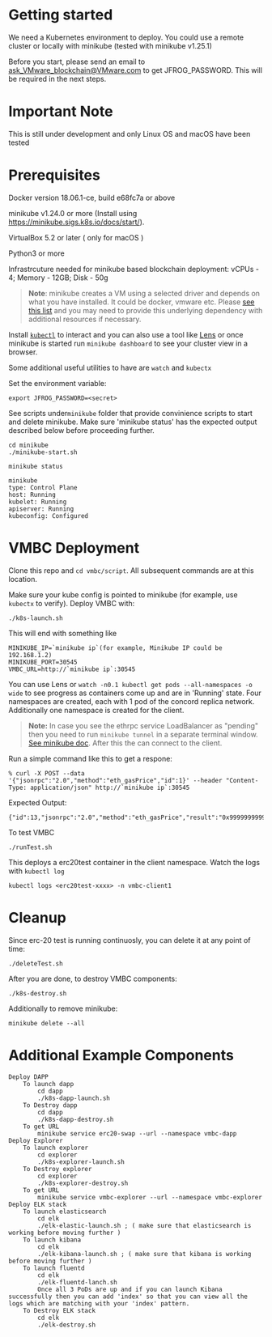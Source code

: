 # Getting started
We need a Kubernetes environment to deploy. You could use a remote cluster or locally with minikube (tested with minikube v1.25.1)

Before you start, please send an email to ask_VMware_blockchain@VMware.com to get JFROG_PASSWORD. This will be required in the next steps.

# Important Note
This is still under development and only Linux OS and macOS have been tested

# Prerequisites
Docker version 18.06.1-ce, build e68fc7a or above

minikube v1.24.0 or more (Install using https://minikube.sigs.k8s.io/docs/start/). 

VirtualBox 5.2 or later ( only for macOS )

Python3 or more

Infrastrcuture needed for minikube based blockchain deployment: vCPUs - 4; Memory - 12GB;  Disk - 50g

> **Note**: minikube creates a VM using a selected driver and depends on what you have installed. It could be docker, vmware etc. Please [see this list](https://minikube.sigs.k8s.io/docs/drivers/) and you may need to provide this underlying dependency with additional resources if necessary.


Install [`kubectl`](https://kubernetes.io/docs/tasks/tools/) to interact and you can also use a tool like [Lens](https://k8slens.dev/) or once minikube is started run `minikube dashboard` to see your cluster view in a browser.


Some additional useful utilities to have are `watch` and `kubectx`

Set the environment variable:
```
export JFROG_PASSWORD=<secret>
```
See scripts under`minikube` folder that provide convinience scripts to start and delete minikube. Make sure 'minikube status' has the expected output described below before proceeding further.

```
cd minikube 
./minikube-start.sh

minikube status 
 
minikube
type: Control Plane
host: Running
kubelet: Running
apiserver: Running
kubeconfig: Configured

```


# VMBC Deployment

Clone this repo and `cd vmbc/script`. All subsequent commands are at this location.

Make sure your kube config is pointed to minikube (for example, use `kubectx` to verify). Deploy VMBC with:
```
./k8s-launch.sh
```

This will end with something like
```
MINIKUBE_IP=`minikube ip`(for example, Minikube IP could be 192.168.1.2)
MINIKUBE_PORT=30545
VMBC_URL=http://`minikube ip`:30545
```

You can use Lens or `watch -n0.1 kubectl get pods --all-namespaces -o wide` to see progress as containers come up and are in 'Running' state. Four namespaces are created, each with 1 pod of the concord replica network. Additionally one namespace is created for the client.

> **Note:** In case you see the ethrpc service LoadBalancer as "pending" then you need to run `minikube tunnel` in a separate terminal window. [See minikube doc](https://minikube.sigs.k8s.io/docs/handbook/accessing/#using-minikube-tunnel). After this the can connect to the client.

Run a simple command like this to get a respone:
```
% curl -X POST --data '{"jsonrpc":"2.0","method":"eth_gasPrice","id":1}' --header "Content-Type: application/json" http://`minikube ip`:30545
```
Expected Output:
```
{"id":13,"jsonrpc":"2.0","method":"eth_gasPrice","result":"0x9999999999"}
```
        
To test VMBC 
```
./runTest.sh
```
This deploys a erc20test container in the client namespace. Watch the logs with `kubectl log` 
```
kubectl logs <erc20test-xxxx> -n vmbc-client1 
```

# Cleanup

Since erc-20 test is running continuosly, you can delete it at any point of time:
```
./deleteTest.sh
```

After you are done, to destroy VMBC components:
```
./k8s-destroy.sh
```

Additionally to remove minikube:
```
minikube delete --all
```

# Additional Example Components
    Deploy DAPP
        To launch dapp
            cd dapp
            ./k8s-dapp-launch.sh
        To Destroy dapp
            cd dapp
            ./k8s-dapp-destroy.sh
        To get URL
            minikube service erc20-swap --url --namespace vmbc-dapp
    Deploy Explorer
        To launch explorer
            cd explorer
            ./k8s-explorer-launch.sh
        To Destroy explorer
            cd explorer
            ./k8s-explorer-destroy.sh
        To get URL
            minikube service vmbc-explorer --url --namespace vmbc-explorer
    Deploy ELK stack
        To launch elasticsearch
            cd elk
            ./elk-elastic-launch.sh ; ( make sure that elasticsearch is working before moving further )
        To launch kibana
            cd elk
            ./elk-kibana-launch.sh ; ( make sure that kibana is working before moving further )
        To launch fluentd
            cd elk
            ./elk-fluentd-lanch.sh
            Once all 3 PoDs are up and if you can launch Kibana successfully then you can add 'index' so that you can view all the logs which are matching with your 'index' pattern.
        To Destroy ELK stack
            cd elk
            ./elk-destroy.sh
